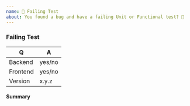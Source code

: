 ```yaml
---
name: 🐞 Failing Test
about: You found a bug and have a failing Unit or Functional test? 🔨
---
```


### Failing Test

<!-- Fill in the relevant information below to help triage your issue. -->

| Q        | A      |
|----------|--------|
| Backend  | yes/no |
| Frontend | yes/no |
| Version  | x.y.z  |

#### Summary

<!-- Provide a summary of the failing scenario. -->

